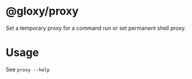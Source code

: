 # @gloxy/proxy

Set a temporary proxy for a command run or set permanent shell proxy.

# Usage

See `proxy --help`
